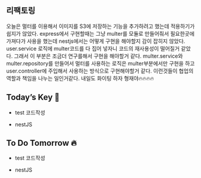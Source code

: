 ## 리팩토링

오늘은 멀터를 이용해서 이미지를 S3에 저장하는 기능을 추가하려고 했는데 적용하기가 쉽지가 않았다. express에서 구현할때는 그냥 multer를 모듈로 만들어줘서 필요한곳에 가져다가 사용을 했는데 nestjs에서는 어떻게 구현을 해야할지 감이 잡히지 않았다. user.service 로직에 multer코드를 다 집어 넣자니 코드의 재사용성이 떨어질거 같았다. 그래서 이 부분은 조금더 연구를해서 구현을 해야할거 같다. multer.service와 multer.repository를 만들어서 멀터를 사용하는 로직은 multer부분에서만 구현을 하고 user.controller에 주입해서 사용하는 방식으로 구현해야할거 같다. 이런것들이 협업의 역할과 책임을 나누는 일인거같다. 
내일도 화이팅 하자 형재야🔥🔥🔥🔥  

## Today’s Key 🔑

- test 코드작성

- nestJS

## To Do Tomorrow 🔥

- test 코드작성

- nestJS

